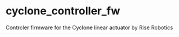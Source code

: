 cyclone_controller_fw
=====================

Controler firmware for the Cyclone linear actuator by Rise Robotics
